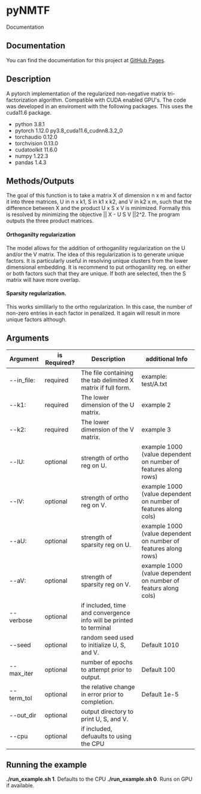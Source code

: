 # pyNMTF

Documentation

## Documentation
You can find the documentation for this project at [GitHub Pages](https://roy-lab.github.io/SCOTCH/).


## Description 
A pytorch implementation of the regularized non-negative matrix tri-factorization algorithm. Compatible with CUDA enabled GPU's. The code was developed in an enviroment with the following packages. This uses the cuda11.6 package.  

- python 3.8.1
- pytorch 1.12.0 py3.8_cuda11.6_cudnn8.3.2_0
- torchaudio  0.12.0 
- torchvision 0.13.0
- cudatoolkit 11.6.0
- numpy 1.22.3
- pandas 1.4.3 

## Methods/Outputs
The goal of this function is to take a matrix X of dimension n x m and factor it into three matrices, U in n x k1, S in k1 x k2, and V in k2 x m, such that the difference between X and the product U x S x V is minimized. Formally this is resolved by minimizing the objective || X - U S V ||2^2. The program outputs the three product matrices. 

#### Orthoganilty regularization
The model allows for the addition of orthoganility regularization on the U and/or the V matrix. The idea of this regularization is to generate unique factors. It is particularly useful in resolving unique clusters from the lower dimensional embedding. It is recommend to put orthoganility reg. on either or both factors such that they are unique. If both are selected, then the S matrix will have more overlap. 

#### Sparsity regularization. 
This works simililarly to the ortho regularization. In this case, the number of non-zero entries in each factor in penalized. It again will result in more unique factors although. 

## Arguments 

| Argument | is Required? | Description | additional Info |
| ---------|--------------|-------------|-----------------|
| --in_file: | required | The file containing the tab delimited X matrix if full form. | example: test/A.txt |
| --k1:		   | required |	The lower dimension of the U matrix.                         | example 2| 
| --k2:		   | required | The lower dimension of the V matrix.                         | example 3|
| --lU:		   | optional	|	strength of ortho reg on U.                                  | example 1000 (value dependent on number of features along rows) |
| --lV:		   | optional	|	strength of ortho reg on V.                                  | example 1000 (value dependent on number of features along cols) |
| --aU:		   | optional	|	strength of sparsity reg on U. |example 1000 (value dependent on number of features along rows) |
| --aV:		   | optional	|	strength of sparsity reg on V. |example 1000 (value dependent on number of featurs along cols) |
| --verbose	 | optional |		if included, time and convergence info will be printed to terminal |
| --seed		 | optional	|	random seed used to initialize U, S, and V. | Default 1010 |
| --max_iter | optional	|	number of epochs to attempt prior to output.| Default 100  |
| --term_tol | optional	|	the relative change in error prior to completion. | Default 1e-5 |	
| --out_dir	 | optional	|	output directory to print U, S, and V.  |
| --cpu		   | optional	|	if included, defuaults to using the CPU | 

## Running the example 
**./run_example.sh 1**.  Defaults to the CPU 
**./run_example.sh 0**.  Runs on GPU if available. 
